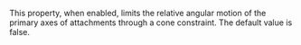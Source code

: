 This property, when enabled, limits the relative angular motion of the
primary axes of attachments through a cone constraint. The default value
is false.